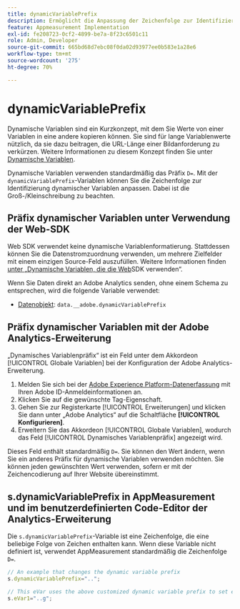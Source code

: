 ```yaml
---
title: dynamicVariablePrefix
description: Ermöglicht die Anpassung der Zeichenfolge zur Identifizierung dynamischer Variablen.
feature: Appmeasurement Implementation
exl-id: fe208723-0cf2-4899-be7a-8f23c6501c11
role: Admin, Developer
source-git-commit: 665bd68d7ebc08f0da02d93977ee0b583e1a28e6
workflow-type: tm+mt
source-wordcount: '275'
ht-degree: 70%

---
```


# dynamicVariablePrefix

Dynamische Variablen sind ein Kurzkonzept, mit dem Sie Werte von einer Variablen in eine andere kopieren können. Sie sind für lange Variablenwerte nützlich, da sie dazu beitragen, die URL-Länge einer Bildanforderung zu verkürzen. Weitere Informationen zu diesem Konzept finden Sie unter [Dynamische Variablen](../page-vars/dynamic-variables.md).

Dynamische Variablen verwenden standardmäßig das Präfix `D=`. Mit der `dynamicVariablePrefix`-Variablen können Sie die Zeichenfolge zur Identifizierung dynamischer Variablen anpassen. Dabei ist die Groß-/Kleinschreibung zu beachten.

## Präfix dynamischer Variablen unter Verwendung der Web-SDK

Web SDK verwendet keine dynamische Variablenformatierung. Stattdessen können Sie die Datenstromzuordnung verwenden, um mehrere Zielfelder mit einem einzigen Source-Feld auszufüllen. Weitere Informationen finden [ unter „Dynamische Variablen, die die Web](../page-vars/dynamic-variables.md#dynamic-variables-using-the-web-sdk)SDK verwenden“.

Wenn Sie Daten direkt an Adobe Analytics senden, ohne einem Schema zu entsprechen, wird die folgende Variable verwendet:

* [Datenobjekt](/help/implement/aep-edge/data-var-mapping.md): `data.__adobe.dynamicVariablePrefix`

## Präfix dynamischer Variablen mit der Adobe Analytics-Erweiterung

„Dynamisches Variablenpräfix“ ist ein Feld unter dem Akkordeon [!UICONTROL Globale Variablen] bei der Konfiguration der Adobe Analytics-Erweiterung.

1. Melden Sie sich bei der [Adobe Experience Platform-Datenerfassung](https://experience.adobe.com/data-collection) mit Ihren Adobe ID-Anmeldeinformationen an.
1. Klicken Sie auf die gewünschte Tag-Eigenschaft.
1. Gehen Sie zur Registerkarte [!UICONTROL Erweiterungen] und klicken Sie dann unter „Adobe Analytics“ auf die Schaltfläche **[!UICONTROL Konfigurieren]**.
1. Erweitern Sie das Akkordeon [!UICONTROL Globale Variablen], wodurch das Feld [!UICONTROL Dynamisches Variablenpräfix] angezeigt wird.

Dieses Feld enthält standardmäßig `D=`. Sie können den Wert ändern, wenn Sie ein anderes Präfix für dynamische Variablen verwenden möchten. Sie können jeden gewünschten Wert verwenden, sofern er mit der Zeichencodierung auf Ihrer Website übereinstimmt.

## s.dynamicVariablePrefix in AppMeasurement und im benutzerdefinierten Code-Editor der Analytics-Erweiterung

Die `s.dynamicVariablePrefix`-Variable ist eine Zeichenfolge, die eine beliebige Folge von Zeichen enthalten kann. Wenn diese Variable nicht definiert ist, verwendet AppMeasurement standardmäßig die Zeichenfolge `D=`.

```js
// An example that changes the dynamic variable prefix
s.dynamicVariablePrefix="..";

// This eVar uses the above customized dynamic variable prefix to set eVar to page URL
s.eVar1="..g";
```

